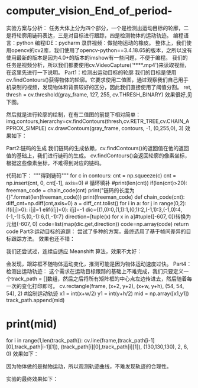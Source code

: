 # computer_vision_End_of_period-
实验方案与分析：
任务大体上分为四个部分，一个是检测出运动目标的轮廓，二是将轮廓用链码表达，三是对目标进行跟踪，四是检测物体的运动轨迹。
编程语言：python
编程IDE：pycharm
录屏视频：做抛物运动的橡皮。
整体上，我们使用opencv的cv2库，我们使用了opencv-python==3.4.18.65的版本，之所以没有使用最新的版本是因为4.0+的版本的imshow有一些问题，不便于编程。
我们的任务是视频分析，所以我们都要使用cv.VideoCapture('****.mp4')来读取视频，在这里先进行一下说明。
Part1：检测出运动目标的轮廓
我们的目标是使用cv.findContours()获得物体的轮廓。它要求使用二值图，通过观察我们自己用手机录制的视频，发现物体和背景较好的区分，因此我们直接使用了阈值分割。
ret, thresh = cv.threshold(gray_frame, 127, 255, cv.THRESH_BINARY)
效果很好,见下图。

然后就是进行轮廓的绘制，在有二值图的前提下相对简单：
img,contours,hierarchy=cv.findContours(thresh,cv.RETR_TREE,cv.CHAIN_APPROX_SIMPLE)
cv.drawContours(gray_frame, contours, -1, (0,255,0), 3)
效果如下：

Part2:链码的生成
我们链码的生成依赖，cv.findContours()的返回值在他的返回值的基础上，我们进行链码的生成。
cv.findContours()会返回轮廓的像素坐标，根据这些像素坐标，不难得到对应的链码。

代码如下：
"""得到链码"""
for c in contours:
    cnt = np.squeeze(c)
    cnt = np.insert(cnt, 0, cnt[-1], axis=0)  # 循环填补
    #print(len(cnt))
    if(len(cnt)>20):
        freeman_code = chain_code(cnt)
        print("链码的长度为{}".format(len(freeman_code)))
        print(freeman_code)
def chain_code(cnt):
    diff_cnt=np.diff(cnt,axis=0)
    a = diff_cnt.tolist()
    for i in a:
        for j in range(0,2):
            if(i[j]>0):
                i[j]=1
            elif(i[j]<0):
                i[j]=-1
    dic={(1,0):0,(1,1):1,(0,1):2,(-1,1):3,(-1,0):4,(-1,-1):5,(0,-1):6,(1,-1):7}
    direction=[tuple(x) for x in a]#tuple([-607, 0])转换为元组(-607, 0)
    code=list(map(dic.get,direction))
    code=np.array(code)
    return code
Part3:运动目标的追踪：
尝试了多种的方案，最终选用了基于帧间差异的目标跟踪方法。
效果也还不错：


我们还尝试过，连续自适应 Meanshift 算法，效果不太好：

会发现，跟踪框不随物体运动变化，推测可能是因为物体运动速度过快。
Part4：检测出运动轨迹：
这个需求在运动目标跟踪的基础上不难完成，我们只要定义一个track_path = []数组，然后之后将所有矩阵框的中心点左边传进去，然后随着每一次的变化打印即可。
      cv.rectangle(frame, (x+2, y+2), (x+w, y+h), (54, 54, 54), 2)
      #绘制运动轨迹
      x1 = int(x+w/2)
      y1 = int(y+h/2)
      mid = np.array([x1,y1])
      track_path.append(mid)
 #   print(mid)
for i in range(1,len(track_path)):
    cv.line(frame,(track_path[i-1][0],track_path[i-1][1]),
            (track_path[i][0],track_path[i][1]),
            (130,130,130), 2, 6, 0)
效果如下：

因为物体做的是抛物运动，所以观测轨迹曲线，不难发现轨迹的合理性。

实验的最终效果如下：

